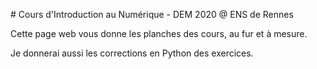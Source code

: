 # Cours d'Introduction au Numérique - DEM 2020 @ ENS de Rennes

Cette page web vous donne les planches des cours, au fur et à mesure.

Je donnerai aussi les corrections en Python des exercices.

